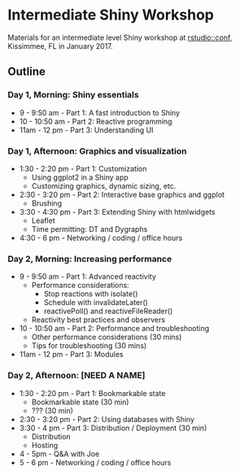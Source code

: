 # Intermediate Shiny Workshop

Materials for an intermediate level Shiny workshop at [rstudio::conf](https://www.rstudio.com/conference/), Kissimmee, FL in January 2017.


## Outline

### Day 1, Morning: Shiny essentials

- 9 - 9:50 am - Part 1: A fast introduction to Shiny
- 10 - 10:50 am - Part 2: Reactive programming
- 11am - 12 pm - Part 3: Understanding UI

### Day 1, Afternoon: Graphics and visualization

- 1:30 - 2:20 pm - Part 1: Customization
	- Using ggplot2 in a Shiny app
	- Customizing graphics, dynamic sizing, etc.
- 2:30 - 3:20 pm - Part 2: Interactive base graphics and ggplot
	- Brushing
- 3:30 - 4:30 pm - Part 3: Extending Shiny with htmlwidgets
	- Leaflet
	- Time permitting: DT and Dygraphs
- 4:30 - 6 pm - Networking / coding / office hours

### Day 2, Morning: Increasing performance

- 9 - 9:50 am - Part 1: Advanced reactivity
	- Performance considerations:
		+ Stop reactions with isolate()
		+ Schedule with invalidateLater()
		+ reactivePoll() and reactiveFileReader()
	- Reactivity best practices and observers
- 10 - 10:50 am - Part 2: Performance and troubleshooting
	- Other performance considerations (30 mins) 
	- Tips for troubleshooting (30 mins)
- 11am - 12 pm - Part 3: Modules

### Day 2, Afternoon: [NEED A NAME]

- 1:30 - 2:20 pm - Part 1: Bookmarkable state
	- Bookmarkable state (30 min) 
	- ??? (30 min)
- 2:30 - 3:20 pm - Part 2: Using databases with Shiny
- 3:30 - 4 pm - Part 3: Distribution / Deployment (30 min)
	- Distribution
	- Hosting
- 4 - 5pm - Q&A with Joe
- 5 - 6 pm - Networking / coding / office hours

